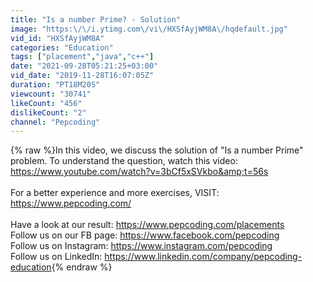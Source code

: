```yaml
---
title: "Is a number Prime? - Solution"
image: "https:\/\/i.ytimg.com\/vi\/HXSfAyjWM8A\/hqdefault.jpg"
vid_id: "HXSfAyjWM8A"
categories: "Education"
tags: ["placement","java","c++"]
date: "2021-09-28T05:21:25+03:00"
vid_date: "2019-11-28T16:07:05Z"
duration: "PT18M20S"
viewcount: "30741"
likeCount: "456"
dislikeCount: "2"
channel: "Pepcoding"
---
```

{% raw %}In this video, we discuss the solution of &quot;Is a number Prime&quot; problem. To understand the question, watch this video: <a rel="nofollow" target="blank" href="https://www.youtube.com/watch?v=3bCf5xSVkbo&amp;t=56s">https://www.youtube.com/watch?v=3bCf5xSVkbo&amp;t=56s</a><br /><br />For a better experience and more exercises, VISIT: <a rel="nofollow" target="blank" href="https://www.pepcoding.com/">https://www.pepcoding.com/</a><br /><br />Have a look at our result: <a rel="nofollow" target="blank" href="https://www.pepcoding.com/placements">https://www.pepcoding.com/placements</a><br />Follow us on our FB page: <a rel="nofollow" target="blank" href="https://www.facebook.com/pepcoding">https://www.facebook.com/pepcoding</a><br />Follow us on Instagram: <a rel="nofollow" target="blank" href="https://www.instagram.com/pepcoding">https://www.instagram.com/pepcoding</a> <br />Follow us on LinkedIn: <a rel="nofollow" target="blank" href="https://www.linkedin.com/company/pepcoding-education">https://www.linkedin.com/company/pepcoding-education</a>{% endraw %}
